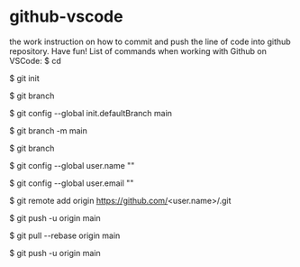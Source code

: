 # github-vscode
the work instruction on how to commit and push the line of code into github repository. Have fun!
List of commands when working with Github on VSCode:
$ cd <link to the source folder>

$ git init

$ git branch

$ git config --global init.defaultBranch main

$ git branch -m main

$ git branch

$ git config --global user.name "<username of the owner of Github account>"

$ git config --global user.email "<email of the owner of Github account>"

$ git remote add origin https://github.com/<user.name>/<link of the repository>.git

$ git push -u origin main

$ git pull --rebase origin main

$ git push -u origin main
